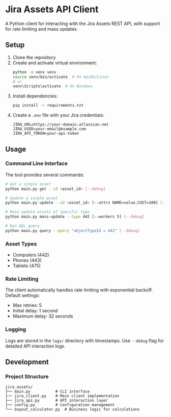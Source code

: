 # Jira Assets API Client

A Python client for interacting with the Jira Assets REST API, with support for rate limiting and mass updates.

## Setup

1. Clone the repository
2. Create and activate virtual environment:
   ```bash
   python -m venv venv
   source venv/bin/activate  # On macOS/Linux
   # or
   venv\Scripts\activate  # On Windows
   ```
3. Install dependencies:
   ```bash
   pip install -r requirements.txt
   ```
4. Create a `.env` file with your Jira credentials:
   ```env
   JIRA_URL=https://your-domain.atlassian.net
   JIRA_USER=your-email@example.com
   JIRA_API_TOKEN=your-api-token
   ```

## Usage

### Command Line Interface

The tool provides several commands:

```bash
# Get a single asset
python main.py get --id <asset_id> [--debug]

# Update a single asset
python main.py update --id <asset_id> [--attrs NAME=value,COST=100] [--debug]

# Mass update assets of specific type
python main.py mass-update --type 442 [--workers 5] [--debug]

# Run AQL query
python main.py query --query "objectTypeId = 442" [--debug]
```

### Asset Types

- Computers (442)
- Phones (443)
- Tablets (475)

### Rate Limiting

The client automatically handles rate limiting with exponential backoff. Default settings:
- Max retries: 5
- Initial delay: 1 second
- Maximum delay: 32 seconds

### Logging

Logs are stored in the `logs/` directory with timestamps. Use `--debug` flag for detailed API interaction logs.

## Development

### Project Structure
```
jira_assets/
├── main.py           # CLI interface
├── jira_client.py    # Main client implementation
├── jira_api.py       # API interaction layer
├── config.py         # Configuration management
└── buyout_calculator.py  # Business logic for calculations
```
